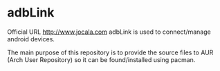 # adbLink
Official URL http://www.jocala.com
adbLink is used to connect/manage android devices.

The main purpose of this repository is to provide the source files to AUR (Arch User Repository) so it can be found/installed using pacman.
